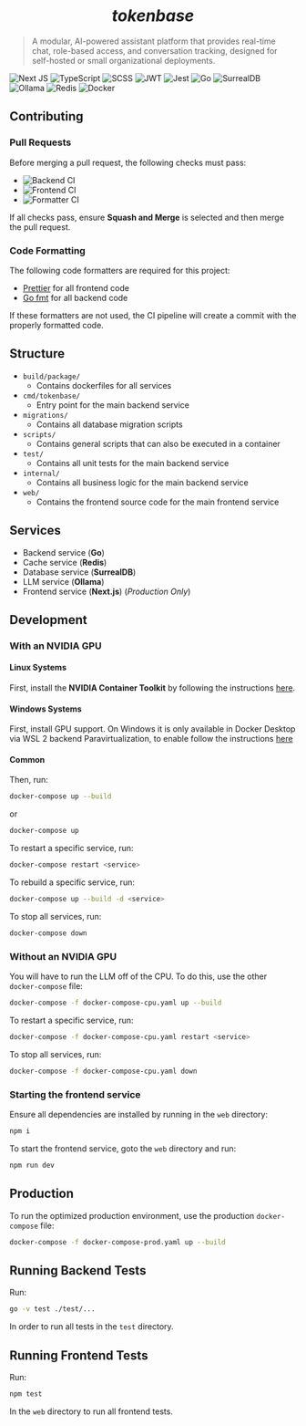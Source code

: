 <div align="center">
  <h1><i>tokenbase</i></h1>
</div>

> A modular, AI-powered assistant platform that provides real-time chat, role-based access, and conversation tracking, designed for self-hosted or small organizational deployments.

![Next JS](https://img.shields.io/badge/Next-black?style=for-the-badge&logo=next.js&logoColor=white)
![TypeScript](https://img.shields.io/badge/typescript-%23007ACC.svg?style=for-the-badge&logo=typescript&logoColor=white)
![SCSS](https://img.shields.io/badge/SCSS-hotpink.svg?style=for-the-badge&logo=SASS&logoColor=white)
![JWT](https://img.shields.io/badge/JWT-black?style=for-the-badge&logo=JSON%20web%20tokens)
![Jest](https://img.shields.io/badge/-jest-%23C21325?style=for-the-badge&logo=jest&logoColor=white)
![Go](https://img.shields.io/badge/go-%2300ADD8.svg?style=for-the-badge&logo=go&logoColor=white)
![SurrealDB](https://img.shields.io/badge/SurrealDB-FF00A0?style=for-the-badge&logo=surrealdb&logoColor=white)
![Ollama](https://img.shields.io/badge/Ollama-f6f6f6?style=for-the-badge&logo=ollama&logoColor=black)
![Redis](https://img.shields.io/badge/redis-%23DD0031.svg?style=for-the-badge&logo=redis&logoColor=white)
![Docker](https://img.shields.io/badge/docker-%230db7ed.svg?style=for-the-badge&logo=docker&logoColor=white)

## Contributing

### Pull Requests

Before merging a pull request, the following checks must pass:

- ![Backend CI](https://github.com/connellr023/tokenbase/actions/workflows/backend-ci.yaml/badge.svg)
- ![Frontend CI](https://github.com/connellr023/tokenbase/actions/workflows/frontend-ci.yaml/badge.svg)
- ![Formatter CI](https://github.com/connellr023/tokenbase/actions/workflows/formatter-ci.yaml/badge.svg)

If all checks pass, ensure **Squash and Merge** is selected and then merge the pull request.

### Code Formatting

The following code formatters are required for this project:

- [Prettier](https://prettier.io/) for all frontend code
- [Go fmt](https://golang.org/cmd/gofmt/) for all backend code

If these formatters are not used, the CI pipeline will create a commit with the properly formatted code.

## Structure

- `build/package/`
  - Contains dockerfiles for all services
- `cmd/tokenbase/`
  - Entry point for the main backend service
- `migrations/`
  - Contains all database migration scripts
- `scripts/`
  - Contains general scripts that can also be executed in a container
- `test/`
  - Contains all unit tests for the main backend service
- `internal/`
  - Contains all business logic for the main backend service
- `web/`
  - Contains the frontend source code for the main frontend service

## Services

- Backend service (**Go**)
- Cache service (**Redis**)
- Database service (**SurrealDB**)
- LLM service (**Ollama**)
- Frontend service (**Next.js**) (_Production Only_)

## Development

### With an NVIDIA GPU

#### Linux Systems

First, install the **NVIDIA Container Toolkit** by following the instructions [here](https://docs.nvidia.com/datacenter/cloud-native/container-toolkit/install-guide.html).

#### Windows Systems

First, install GPU support. On Windows it is only available in Docker Desktop via WSL 2 backend Paravirtualization, to enable follow the instructions [here](https://docs.docker.com/desktop/features/gpu/)

#### Common

Then, run:

```sh
docker-compose up --build
```

or

```sh
docker-compose up
```

To restart a specific service, run:

```sh
docker-compose restart <service>
```

To rebuild a specific service, run:

```sh
docker-compose up --build -d <service>
```

To stop all services, run:

```sh
docker-compose down
```

### Without an NVIDIA GPU

You will have to run the LLM off of the CPU. To do this, use the other `docker-compose` file:

```sh
docker-compose -f docker-compose-cpu.yaml up --build
```

To restart a specific service, run:

```sh
docker-compose -f docker-compose-cpu.yaml restart <service>
```

To stop all services, run:

```sh
docker-compose -f docker-compose-cpu.yaml down
```

### Starting the frontend service

Ensure all dependencies are installed by running in the `web` directory:

```sh
npm i
```

To start the frontend service, goto the `web` directory and run:

```sh
npm run dev
```

## Production

To run the optimized production environment, use the production `docker-compose` file:

```sh
docker-compose -f docker-compose-prod.yaml up --build
```

## Running Backend Tests

Run:

```sh
go -v test ./test/...
```

In order to run all tests in the `test` directory.

## Running Frontend Tests

Run:

```sh
npm test
```

In the `web` directory to run all frontend tests.
